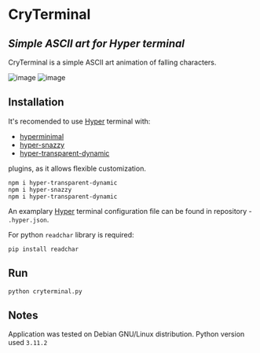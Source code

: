 # CryTerminal
## _Simple ASCII art for Hyper terminal_ 

CryTerminal is a simple ASCII art animation of falling characters.

![image](https://user-images.githubusercontent.com/56043052/234338522-80f24927-a199-4f76-9f0f-d953a848ab5a.png)
![image](https://user-images.githubusercontent.com/56043052/234338682-19ae3494-64db-4159-802c-64029d78734c.png)


## Installation

It's recomended to use [Hyper](https://hyper.is/) terminal with:

* [hyperminimal](https://www.npmjs.com/package/hyperminimal)
* [hyper-snazzy](https://www.npmjs.com/package/hyper-snazzy)
* [hyper-transparent-dynamic](https://www.npmjs.com/package/hyper-transparent-dynamic)

plugins, as it allows flexible customization.
```
npm i hyper-transparent-dynamic
npm i hyper-snazzy
npm i hyper-transparent-dynamic
```
An examplary [Hyper](https://hyper.is/) terminal configuration file can be found in repository - `.hyper.json`.

For python `readchar` library is required:
```
pip install readchar
```
## Run
`python cryterminal.py`

## Notes

Application was tested on Debian GNU/Linux distribution. Python version used ```3.11.2```
